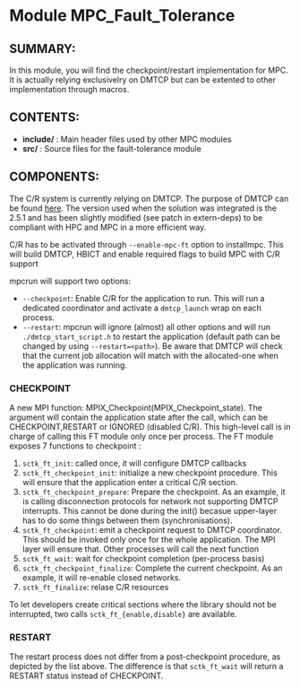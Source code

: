 Module MPC_Fault_Tolerance
==========================

SUMMARY:
--------

In this module, you will find the checkpoint/restart implementation for MPC.
It is actually relying exclusivelry on DMTCP but can be extented to other
implementation through macros.

CONTENTS:
---------
* **include/**  : Main header files used by other MPC modules
* **src/**      : Source files for the fault-tolerance module 

COMPONENTS:
-----------

The C/R system is currently relying on DMTCP. The purpose of DMTCP can be found
[here](http://dmtcp.sourceforge.net/). The version used when the solution was
integrated is the 2.5.1 and has been slightly modified (see patch in extern-deps) to
be compliant with HPC and MPC in a more efficient way.

C/R has to be activated through `--enable-mpc-ft` option to installmpc. This
will build DMTCP, HBICT and enable required flags to build MPC with C/R support

mpcrun will support two options:
* `--checkpoint`: Enable C/R for the application to run. This will run a
  dedicated coordinator and activate a `dmtcp_launch` wrap on each process.
* `--restart`: mpcrun will ignore (almost) all other options and will run
  `./dmtcp_start_script.h` to restart the application (default path can be
  changed by using `--restart=<path>`). Be aware that DMTCP will check that the
  current job allocation will match with the allocated-one when the application
  was running.

### CHECKPOINT

A new MPI function: MPIX_Checkpoint(MPIX_Checkpoint_state). The argument will
contain the application state after the call, which can be CHECKPOINT,RESTART or
IGNORED (disabled C/R). This high-level call is in charge of calling this FT
module only once per process. The FT module exposes 7 functions to checkpoint : 

1. `sctk_ft_init`: called once, it will configure DMTCP callbacks
2. `sctk_ft_checkpoint_init`: initialize a new checkpoint procedure. This will
   ensure that the application enter a critical C/R section.
3. `sctk_ft_checkpoint_prepare`: Prepare the checkpoint. As an example, it is
   calling disconnection protocols for network not supporting DMTCP interrupts.
   This cannot be done during the init() becasue upper-layer has to do some
   things between them (synchronisations).
4. `sctk_ft_checkpoint`: emit a checkpoint request to DMTCP coordinator. This
   should be invoked only once for the whole application. The MPI layer will
   ensure that. Other processes will call the next function
5. `sctk_ft_wait`: wait for checkpoint completion (per-process basis)
6. `sctk_ft_checkpoint_finalize`: Complete the current checkpoint. As an example,
   it will re-enable closed networks.
7. `sctk_ft_finalize`: relase C/R resources

To let developers create critical sections where the library should not be
interrupted, two calls `sctk_ft_{enable,disable}` are available.

### RESTART

The restart process does not differ from a post-checkpoint procedure, as
depicted by the list above. The difference is that `sctk_ft_wait` will return
a RESTART status instead of CHECKPOINT.

